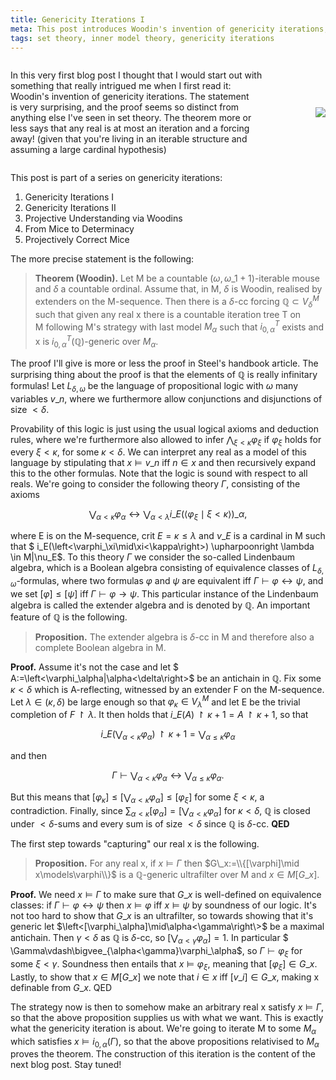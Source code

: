 ```yaml
---
title: Genericity Iterations I
meta: This post introduces Woodin's invention of genericity iterations, which more or less states that any real number is at most an iteration and a forcing away! (given that you're living in an iterable structure and assuming a large cardinal hypothesis) In this post we start the proof of the theorem, which includes the introduction of the extender algebra.
tags: set theory, inner model theory, genericity iterations
---
```


<div style="display: flex; flex-wrap: wrap; justify-content: space-between; align-items: center;">
  <p style="width: 80%;">
    In this very first blog post I thought that I would start out with something that
    really intrigued me when I first read it: Woodin's invention of genericity iterations.
    The statement is very surprising, and the proof seems so distinct from anything else
    I've seen in set theory. The theorem more or less says that any real is at most an
    iteration and a forcing away! (given that you're living in an iterable structure and
    assuming a large cardinal hypothesis)
  </p>
  <img src="/genericity-iteration.png" style="width: unset;" />
</div>

This post is part of a series on genericity iterations:

1. Genericity Iterations I
2. <router-link to="/posts/2016-10-19-genericity-iterations-ii">Genericity Iterations II</router-link>
3. <router-link to="/posts/2017-12-18-projective-understanding-via-woodins">Projective Understanding via Woodins</router-link>
4. <router-link to="/posts/2017-12-29-from-mice-to-determinacy">From Mice to Determinacy</router-link>
5. <router-link to="/posts/2018-01-20-projectively-correct-mice">Projectively Correct Mice</router-link>


The more precise statement is the following:

> **Theorem (Woodin).** Let M be a countable $(\omega,\omega\_1+1)$-iterable mouse and
> $\delta$ a countable ordinal. Assume that, in M, $\delta$ is Woodin, realised by
> extenders on the M-sequence. Then there is a $\delta$-cc forcing $\mathbb Q\subset
> V_\delta^M$ such that given any real x there is a countable iteration tree T on
> M following M's strategy with last model $M_\alpha$ such that $i_{0,\alpha}^T$ exists
> and x is $i_{0,\alpha}^{ T}(\mathbb Q)$-generic over $M_\alpha$.

The proof I'll give is more or less the proof in Steel's handbook article. The
surprising thing about the proof is that the elements of $\mathbb Q$ is
really infinitary formulas! Let $L_{\delta,\omega}$ be the language of propositional
logic with $\omega$ many variables $v\_n$, where we furthermore allow conjunctions and
disjunctions of size $<\delta$.

Provability of this logic is just using the usual logical axioms and deduction rules,
where we're furthermore also allowed to infer $\bigwedge_{\xi<\kappa}\varphi_\xi$ if
$\varphi_\xi$ holds for every $\xi<\kappa$, for some $\kappa<\delta$. We can interpret
any real as a model of this language by stipulating that $x\models v\_n$ iff $n\in x$
and then recursively expand this to the other formulas. Note that the logic is sound
with respect to all reals. We're going to consider the following theory $\Gamma$,
consisting of the axioms

$$
\bigvee_{\alpha<\kappa}\varphi_\alpha\leftrightarrow\bigvee_{\alpha<\lambda}
i\_E(\left<\varphi_\xi\mid\xi<\kappa\right>)\_\alpha,
$$

where E is on the M-sequence, $\text{crit }E=\kappa\leq\lambda$ and $\nu\_E$ is a
cardinal in M such that $ i\_E(\left<\varphi_\xi\mid\xi<\kappa\right>) \upharpoonright
\lambda \in M|\nu\_E$. To this theory $\Gamma$ we consider the so-called Lindenbaum
algebra, which is a Boolean algebra consisting of equivalence classes of
$L_{\delta,\omega}$-formulas, where two formulas $\varphi$ and $\psi$ are equivalent
iff $\Gamma\vdash\varphi\leftrightarrow\psi$, and we set $[\varphi]\leq[\psi]$ iff
$\Gamma\vdash\varphi\to\psi$. This particular instance of the Lindenbaum algebra is
called the extender algebra and is denoted by $\mathbb Q$. An important feature of
$\mathbb Q$ is the following.

> **Proposition.** The extender algebra is $\delta$-cc in M and therefore also a
> complete Boolean algebra in M.

**Proof.** Assume it's not the case and let $
A:=\left<\varphi_\alpha|\alpha<\delta\right\>$ be an antichain in $\mathbb Q$. Fix some
$\kappa<\delta$ which is A-reflecting, witnessed by an extender F on the M-sequence.
Let $\lambda\in(\kappa,\delta)$ be large enough so that $\varphi_\kappa\in
V_\lambda^M$ and let E be the trivial completion of $F\upharpoonright\lambda$. It then
holds that $i\_E(A)\upharpoonright\kappa+1=A\upharpoonright\kappa+1$, so that

$$
i\_E(\bigvee_{\alpha<\kappa}\varphi_\alpha) \upharpoonright \kappa+1 =
\bigvee_{\alpha\leq\kappa}\varphi_\alpha
$$

and then

$$
\Gamma\vdash\bigvee_{\alpha<\kappa}\varphi_\alpha\leftrightarrow
\bigvee_{\alpha\leq\kappa}\varphi_\alpha.
$$

But this means that
$[\varphi_\kappa]\leq[\bigvee_{\alpha<\kappa}\varphi_\alpha]\leq[\varphi_\xi]$ for some
$\xi<\kappa$, a contradiction. Finally, since $\sum_{\alpha<\kappa}[\varphi_\alpha] =
[\bigvee_{\alpha<\kappa}\varphi_\alpha]$ for $\kappa<\delta$, $\mathbb Q$ is closed
under $<\delta$-sums and every sum is of size $<\delta$ since $\mathbb Q$ is
$\delta$-cc. **QED**

The first step towards "capturing" our real x is the following.

> **Proposition.** For any real x, if $x\models\Gamma$ then $G\_x:=\\{[\varphi]\mid
> x\models\varphi\\}$ is a $\mathbb Q$-generic ultrafilter over M and $x\in M[G\_x]$.

**Proof.** We need $x\models\Gamma$ to make sure that $G\_x$ is well-defined on
equivalence classes: if $\Gamma\vdash\varphi\leftrightarrow\psi$ then $x\models\varphi$
iff $x\models\psi$ by soundness of our logic. It's not too hard to show that $G\_x$ is
an ultrafilter, so towards showing that it's generic let
$\left<[\varphi_\alpha]\mid\alpha<\gamma\right\>$ be a maximal antichain. Then
$\gamma<\delta$ as $\mathbb Q$ is $\delta$-cc, so
$[\bigvee_{\alpha<\gamma}\varphi_\alpha]=1$. In particular $
\Gamma\vdash\bigvee_{\alpha<\gamma}\varphi_\alpha$, so $\Gamma\vdash\varphi_\xi$ for
some $\xi<\gamma$. Soundness then entails that $x\models\varphi_\xi$, meaning that
$[\varphi_\xi]\in G\_x$. Lastly, to show that $x\in M[G\_x]$ we note that $i\in x$ iff
$[v\_i]\in G\_x$, making x definable from $G\_x$. QED

The strategy now is then to somehow make an arbitrary real x satisfy $x\models\Gamma$,
so that the above proposition supplies us with what we want. This is exactly what the
genericity iteration is about. We're going to iterate M to some $M_\alpha$ which
satisfies $x\models i_{0,\alpha}(\Gamma)$, so that the above propositions relativised
to $M_\alpha$ proves the theorem. The construction of this iteration is the content of
the next blog post. Stay tuned!
